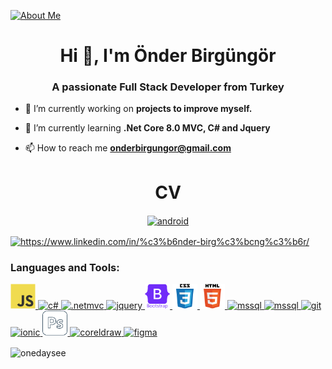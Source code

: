 <a href="https://codesandbox.io/s/onedayseeinfo-l20icm">![About Me](https://github.com/OneDaySee/OneDaySee/blob/main/OneDaySee.gif)</a>


<h1 align="center">Hi 👋, I'm Önder Birgüngör</h1>
<h3 align="center">A passionate Full Stack Developer from Turkey</h3>

- 🔭 I’m currently working on **projects to improve myself.**

- 🌱 I’m currently learning **.Net Core 8.0 MVC, C# and Jquery**

- 📫 How to reach me **onderbirgungor@gmail.com**

<h1 align="center"> CV </h1>


<p align="center">
<a href="https://drive.google.com/file/d/19Na3u-3mmuS46gDd3nGdkzxEz3v7_YcE/view?usp=sharing" target="_blank" rel="noreferrer"> <img  align="center" src="https://lh3.googleusercontent.com/fife/AAbDypAVZY8WKbaXxuSq-4_DOwyyVGkBjXwWojdBNqBMd132_M-VmjH9h6gsjJiwPcWKzCpAJEMiK1VRkkh_GTT7aTT4WsbAKBreZXoVKX_rH-mgJ0y3xrZF_3ZCpmbe-qOhCgsOMagZwX96BTsQm92-HZ6bKJgyHk1gPTSpFfD61ioc9P8UJzFls6T-xdVr6dDE4dXe9EIPTwnLp7jXbw5_ABBEQrX3ggVnrdYlHTlZN_Kq-R11d2g7E8fgVGc7ep3bd-PsUytA2bgrNOfYWKgJPhsJnwc_8ODiK1DD4sT6j-eHMHZNu4mJhLR3LVptqF0odsVgyl0nSkrobZ30rk2-_3MwtZu25hYwtDBSmVl52YcV3pVy14jWIIfFHGWe-dy2b-0jGwaaPVx26aR40o-TO6n8t3w8z3jZqkR-OpOvo59T33sqPm7600Xae7C77Jjw2s2bEhCZsNK0P0LJdfVKqVm1Fb81Kgg5HfbASe2wm4ws0LK-OCb_WSWqc6YJoQVHsCINqsnI6PTo9JqguEXm83rhcNaCzvYrZuvJQIAHqhJl-Ig2WnS13yDHaBrNdP9ZU6hXio_oOGLaoSaqfDCLv4z9oXuJoucDqzIQDwkG57arAR6ktHvq2pKjj_nQNYSOvMsJDPJ_Xc1L0gNt-9LAIGwP668x1bXx4szDrPQsTQ2dkZ6_ic8Va7ZnajFxRzfbAKdlcF9EwXbUEo9T8ig7Eb07jyIyB4-ZIXuTlDIKTTHJ4BVU2-cMYJxT4kyJachlzH1Da1DOQeAoc63Gk7my-kwoW8pvvipoVvqlpf-Vbqq244WZwImWtCWoKIR2mX9L_iVejm29glArgML5Seb_qW3Dr44Gzcn69cFOimPeezwLLTky0bGDze3ISL6BtLXENfZY02bicDeq3fv3MoRfDNZg0pFwtkvfNEbXZ4EJ9xzl1sFOlGtrGPXmAWNNQifW6kMhbuC553WVhUfzip2zpk9jK0ZNpEHfOGMa-MimRfHnu5NzucqNzhCnUaBm6jkNV63D-Z1YbZ0YulXWmt1Gc0ak9bNYz1K9CTi3QhsAdc2n18vyeiF7_rUZ8UpAqQkEL-OqVKUnDD6R3yShI7j905IWdw6Oi_Er78E1hJYnq7tv0QT7ngnf4nBNwoFq0UINm2HIeIwMEB2LnY2NOBuFzkJHVTW7xW9u0PJDx3JZUM9oJ9lpb79nKSGdbI1wY9GOL0MrQJ5ElVKmgG_bX6S16enUgHcvT1g-Q_9_7OLmML2ORn7pnydCMojWu_lnn_ubGwh9UcjV57Lw-urMe5gDdMmIlB3pmlXXqvLodh4ThwYhtVrl_G7H8ftY9JNiA5kGyAjjjsPdUOpB2K19Eg2qbqZhOVO2QSkyk0fQUiCvBaNZvTmGq8UweYm6VR16Ws6cmA-AZLVISfMiePK3eykI_kvA4npP8EGp20Iaet6ahHQogeo_5P1f3_LLVeNgXYCo_RYeF3ZLlk-FdcxCG0LAMNzSYiFw4L3QP0Z-49TPsXYQhUP3xKbwZE-gcww9f-xdy23cVIeCqOZgaYhY52-wPaKH=s0" alt="android" width="100" height="150"/> </a>
</p>


<p align="left">
<a href="https://www.linkedin.com/in/%c3%b6nder-birg%c3%bcng%c3%b6r/" target="blank"> <img align="center" src="https://raw.githubusercontent.com/rahuldkjain/github-profile-readme-generator/master/src/images/icons/Social/linked-in-alt.svg" alt="https://www.linkedin.com/in/%c3%b6nder-birg%c3%bcng%c3%b6r/" height="30" width="40" /></a>
</p>





<h3 align="left">Languages and Tools:</h3>
<p align="left">   <a href="https://developer.mozilla.org/en-US/docs/Web/JavaScript" target="_blank" rel="noreferrer"> <img src="https://raw.githubusercontent.com/devicons/devicon/master/icons/javascript/javascript-original.svg" alt="javascript" width="40" height="40"/> </a> <a href="https://learn.microsoft.com/en-us/dotnet/csharp/" target="_blank" rel="noreferrer"> <img src="https://static.cdnlogo.com/logos/c/27/c.svg" alt="c#" width="40" height="40"/> </a> <a href="https://learn.microsoft.com/en-us/dotnet/csharp/" target="_blank" rel="noreferrer"> <img src="http://www.santiagomontesinos.com/content/images/2016/03/netlogo.png" alt=".netmvc" width="40" height="40"/> </a> <a href="https://jquery.com/" target="_blank" rel="noreferrer"> <img src="https://uxwing.com/wp-content/themes/uxwing/download/brands-and-social-media/jquery-icon.svg" alt="jquery" width="40" height="40"/> </a> <a href="https://getbootstrap.com" target="_blank" rel="noreferrer"> <img src="https://raw.githubusercontent.com/devicons/devicon/master/icons/bootstrap/bootstrap-plain-wordmark.svg" alt="bootstrap" width="40" height="40"/> </a> <a href="https://www.w3schools.com/css/" target="_blank" rel="noreferrer"> <img src="https://raw.githubusercontent.com/devicons/devicon/master/icons/css3/css3-original-wordmark.svg" alt="css3" width="40" height="40"/> </a>   <a href="https://www.w3.org/html/" target="_blank" rel="noreferrer"> <img src="https://raw.githubusercontent.com/devicons/devicon/master/icons/html5/html5-original-wordmark.svg" alt="html5" width="40" height="40"/> </a> <a href="https://www.postgresql.org/" target="_blank" rel="noreferrer"> <img src="https://www.postgresql.org/media/img/about/press/elephant.png" alt="mssql" width="40" height="40"/> </a>  <a href="https://www.microsoft.com/tr-tr/sql-server/sql-server-downloads" target="_blank" rel="noreferrer"> <img src="https://www.svgrepo.com/show/303229/microsoft-sql-server-logo.svg" alt="mssql" width="40" height="40"/> </a> <a href="https://git-scm.com/" target="_blank" rel="noreferrer"> <img src="https://www.vectorlogo.zone/logos/git-scm/git-scm-icon.svg" alt="git" width="40" height="40"/> </a>  <a href="https://ionicframework.com" target="_blank" rel="noreferrer"> <img src="https://upload.wikimedia.org/wikipedia/commons/d/d1/Ionic_Logo.svg" alt="ionic" width="40" height="40"/> </a><a href="https://www.photoshop.com/en" target="_blank" rel="noreferrer"> <img src="https://raw.githubusercontent.com/devicons/devicon/master/icons/photoshop/photoshop-line.svg" alt="photoshop" width="40" height="40"/> </a> <a href="https://www.coreldraw.com/en/" target="_blank" rel="noreferrer"> <img src="https://cdn.worldvectorlogo.com/logos/coreldraw.svg" alt="coreldraw" width="40" height="40"/> </a> <a href="https://www.figma.com/" target="_blank" rel="noreferrer"> <img src="https://www.vectorlogo.zone/logos/figma/figma-icon.svg" alt="figma" width="40" height="40"/> </a> </p>

<p><img align="center" src="https://github-readme-stats.vercel.app/api/top-langs?username=onedaysee&show_icons=true&locale=en&layout=compact" alt="onedaysee" /></p>
